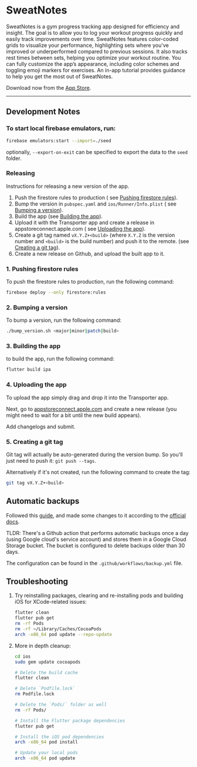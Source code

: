 # SweatNotes

SweatNotes is a gym progress tracking app designed for efficiency and insight. The goal is to allow you to log your workout progress quickly and easily track improvements over time. SweatNotes features color-coded grids to visualize your performance, highlighting sets where you've improved or underperformed compared to previous sessions. It also tracks rest times between sets, helping you optimize your workout routine. You can fully customize the app’s appearance, including color schemes and toggling emoji markers for exercises. An in-app tutorial provides guidance to help you get the most out of SweatNotes.

Download now from the [App Store](https://apps.apple.com/us/app/sweatnotes/id6446651996).

---

## Development Notes

### To start local firebase emulators, run:

   ```bash
   firebase emulators:start --import=./seed
   ```

optionally, `--export-on-exit` can be specified to export the data to the `seed` folder.

### Releasing

Instructions for releasing a new version of the app.

1. Push the firestore rules to production (
   see [Pushing firestore rules](#1-pushing-firestore-rules)).
2. Bump the version in `pubspec.yaml` and `ios/Runner/Info.plist` (
   see [Bumping a version](#2-bumping-a-version)).
3. Build the app (see [Building the app](#3-building-the-app)).
4. Upload it with the Transporter app and create a release in appstoreconnect.apple.com (
   see [Uploading the app](#4-uploading-the-app)).
5. Create a git tag named `vX.Y.Z+<build>` (where `X.Y.Z` is the version number and `<build>` is the
   build number) and push it to the remote. (see [Creating a git tag](#5-creating-a-git-tag)).
6. Create a new release on Github, and upload the built app to it.

### 1. Pushing firestore rules

To push the firestore rules to production, run the following command:

```bash
firebase deploy --only firestore:rules
```

### 2. Bumping a version

To bump a version, run the following command:

```bash
./bump_version.sh <major|minor|patch|build>
```

### 3. Building the app

to build the app, run the following command:

```bash
flutter build ipa
```

### 4. Uploading the app

To upload the app simply drag and drop it into the Transporter app.

Next, go
to [appstoreconnect.apple.com](https://appstoreconnect.apple.com/apps/6446651996/appstore/ios/version/deliverable)
and create a new release (you might need to wait for a bit until the new build appears).

Add changelogs and submit.

### 5. Creating a git tag

Git tag will actually be auto-generated during the version bump. So you'll just need to push
it: `git push --tags`.

Alternatively if it's not created, run the following command to create the tag:

```bash
git tag vX.Y.Z+<build>
```

## Automatic backups

Followed this [guide](https://fireship.io/snippets/firestore-automated-backups/), and made some
changes to it according to
the [official docs](https://github.com/google-github-actions/setup-gcloud).

TLDR: There's a Github action that performs automatic backups once a day (using Google cloud's
service account) and stores them in a Google Cloud Storage bucket. The bucket is configured to
delete backups older than 30 days.

The configuration can be found in the `.github/workflows/backup.yml` file.

## Troubleshooting

1. Try reinstalling packages, clearing and re-installing pods and building iOS for XCode-related
   issues:

    ```bash
    flutter clean
    flutter pub get
    rm -rf Pods
    rm -rf ~/Library/Caches/CocoaPods
    arch -x86_64 pod update --repo-update
    ```

2. More in depth cleanup:

    ```bash
    cd ios
    sudo gem update cocoapods
    
    # Delete the build cache
    flutter clean
    
    # Delete `Podfile.lock`
    rm Podfile.lock
    
    # Delete the `Pods/` folder as well
    rm -rf Pods/
    
    # Install the Flutter package dependencies
    flutter pub get
    
    # Install the iOS pod dependencies
    arch -x86_64 pod install
    
    # Update your local pods
    arch -x86_64 pod update
    ```
